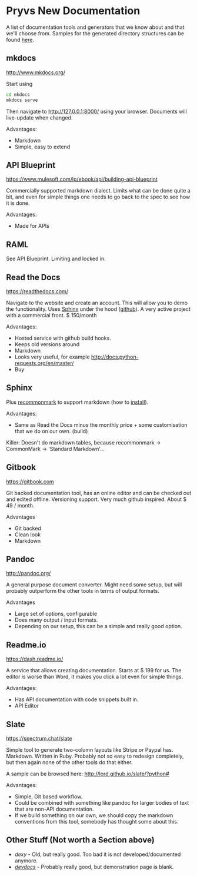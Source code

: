 # Pryvs New Documentation

A list of documentation tools and generators that we know about and that we'll choose from. Samples for the generated directory structures can be found [here](https://github.com/pryv/internal-documentation_samples).

## mkdocs

http://www.mkdocs.org/

Start using 

```bash
cd mkdocs
mkdocs serve
```

Then navigate to http://127.0.0.1:8000/ using your browser. Documents will live-update when changed.

Advantages: 

* Markdown
* Simple, easy to extend 

## API Blueprint

https://www.mulesoft.com/lp/ebook/api/building-api-blueprint

Commercially supported markdown dialect. Limits what can be done quite a bit, and even for simple things one needs to go back to the spec to see how it is done. 

Advantages: 

* Made for APIs 

## RAML

See API Blueprint. Limiting and locked in. 

## Read the Docs

https://readthedocs.com/

Navigate to the website and create an account. This will allow you to demo the functionality. Uses [Sphinx](http://www.sphinx-doc.org/en/master/) under the hood ([github](https://github.com/sphinx-doc/sphinx/commits/master)). A very active project with a commercial front. \$ 150/month

Advantages:

* Hosted service with github build hooks. 
* Keeps old versions around
* Markdown
* Looks very useful, for example http://docs.python-requests.org/en/master/
* Buy

## Sphinx

Plus [recommonmark](https://github.com/rtfd/recommonmark) to support markdown (how to [install](https://stackoverflow.com/questions/2471804/using-sphinx-with-markdown-instead-of-rst#2487862)).

Advantages: 

* Same as Read the Docs minus the monthly price + some customisation that we do on our own. (build)

Killer: Doesn't do markdown tables, because recommonmark -> CommonMark -> 'Standard Markdown'...

## Gitbook

https://gitbook.com

Git backed documentation tool, has an online editor and can be checked out and edited offline. Versioning support. Very much github inspired. About \$ 49 / month.

Advantages

* Git backed
* Clean look
* Markdown

## Pandoc

http://pandoc.org/ 

A general purpose document converter. Might need some setup, but will probably outperform the other tools in terms of output formats. 

Advantages

* Large set of options, configurable
* Does many output / input formats. 
* Depending on our setup, this can be a simple and really good option.

## Readme.io

https://dash.readme.io/

A service that allows creating documentation. Starts at \$ 199 for us. The editor is worse than Word, it makes you click a lot even for simple things. 

Advantages: 

* Has API documentation with code snippets built in. 
* API Editor

## Slate

https://spectrum.chat/slate

Simple tool to generate two-column layouts like Stripe or Paypal has. Markdown. Written in Ruby. Probably not so easy to redesign completely, but then again none of the other tools do that either. 

A sample can be browsed here: http://lord.github.io/slate/?python#

Advantages: 

* Simple, Git based workflow. 
* Could be combined with something like pandoc for larger bodies of text that are non-API documentation.
* If we build something on our own, we should copy the markdown conventions from this tool, somebody has thought some about this.  

## Other Stuff (Not worth a Section above)

*  *dexy* - Old, but really good. Too bad it is not developed/documented anymore. 
* *[devdocs](https://github.com/Thibaut/devdocs#quick-start)* - Probably really good, but demonstration page is blank. 